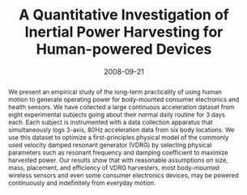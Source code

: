 ---
abstract: |-
  We present an empirical study of the long-term practicality of using human motion to generate operating power for body-mounted consumer electronics and health sensors. We have collected a large continuous acceleration dataset from eight experimental subjects going about their normal daily routine for 3 days each. Each subject is instrumented with a data collection apparatus that simultaneously logs 3-axis, 80Hz acceleration data from six body locations. We use this dataset to optimize a first-principles physical model of the commonly used velocity damped resonant generator (VDRG) by selecting physical parameters such as resonant frequency and damping coefficient to maximize harvested power. Our results show that with reasonable assumptions on size, mass, placement, and efficiency of VDRG harvesters, most body-mounted wireless sensors and even some consumer electronics devices, may be powered continuously and indefinitely from everyday motion.
authors:
- Jaeseok Yun
- patel
- Matt Reynolds
- Gregory Abowd
bibtex: |-
  @inproceedings{Yun:2008:QII:1409635.1409646,
   author = {Yun, Jaeseok and Patel, Shwetak and Reynolds, Matt and Abowd, Gregory},
   title = {A Quantitative Investigation of Inertial Power Harvesting for Human-powered Devices},
   booktitle = {Proceedings of the 10th International Conference on Ubiquitous Computing},
   series = {UbiComp '08},
   year = {2008},
   isbn = {978-1-60558-136-1},
   location = {Seoul, Korea},
   pages = {74--83},
   numpages = {10},
   url = {http://doi.acm.org/10.1145/1409635.1409646},
   doi = {10.1145/1409635.1409646},
   acmid = {1409646},
   publisher = {ACM},
   address = {New York, NY, USA},
   keywords = {human-powered devices, inertial power harvesting},
  }
caption: ''
citation: |-
  Jaeseok Yun, Shwetak Patel, Matt Reynolds, and Gregory Abowd. 2008. A quantitative investigation of inertial power harvesting for human-powered devices.  In Proceedings of the 10th international conference on Ubiquitous computing (UbiComp '08). ACM, New York, NY, USA,  74-83. DOI=http://dx.doi.org/10.1145/1409635.1409646
conference: UbiComp
date: '2008-09-21'
image: ''
pdf: /pdfs/a-quantitative.pdf
thumbnail: ''
title: A Quantitative Investigation of Inertial Power Harvesting for Human-powered
  Devices
video: ''
video_embed: ''
---